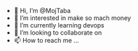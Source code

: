 - 👋 Hi, I’m @MojTaba
- 👀 I’m interested in make so mach money
- 🌱 I’m currently learning devops
- 💞️ I’m looking to collaborate on 
- 📫 How to reach me ...

<!---
moji1774/moji1774 is a ✨ special ✨ repository because its `README.md` (this file) appears on your GitHub profile.
You can click the Preview link to take a look at your changes.
--->
